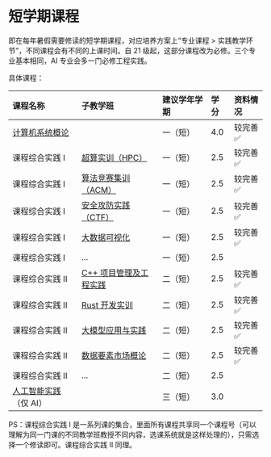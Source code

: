 # 短学期课程

即在每年暑假需要修读的短学期课程，对应培养方案上“专业课程 > 实践教学环节”，不同课程会有不同的上课时间。自 21 级起，这部分课程改为必修。三个专业基本相同，AI 专业会多一门必修工程实践。

具体课程：

<style>
.md-typeset table:not([class]) th {
    min-width: 1em;
}
</style>

<div style="text-align: center" markdown="1">

|课程名称|子教学班|建议学年学期|学分|资料情况|
|:--|:--|:--|:--|:--|
|[计算机系统概论](ics/index.md)||一（短）|4.0|较完善✅|
|课程综合实践 Ⅰ|[超算实训（HPC）](hpc/index.md)|一（短）|2.5|较完善✅|
|课程综合实践 Ⅰ|[算法竞赛集训（ACM）](acm/index.md)|一（短）|2.5|较完善✅|
|课程综合实践 Ⅰ|[安全攻防实践（CTF）](ctf/index.md)|一（短）|2.5|较完善✅|
|课程综合实践 Ⅰ|[大数据可视化](data_visualization/index.md)|一（短）|2.5|较完善✅|
|课程综合实践 Ⅰ|...|一（短）|2.5||
|课程综合实践 Ⅱ|[C++ 项目管理及工程实践](cpp_project/index.md)|二（短）|2.5|较完善✅|
|课程综合实践 Ⅱ|[Rust 开发实训](rust/index.md)|二（短）|2.5|较完善✅|
|课程综合实践 Ⅱ|[大模型应用与实践](llm_practice/index.md)|二（短）|2.5|较完善✅|
|课程综合实践 Ⅱ|[数据要素市场概论](data_market/index.md)|二（短）|2.5|较完善✅|
|课程综合实践 Ⅱ|...|二（短）|2.5||
|[人工智能实践](ai_practice/index.md)（仅 AI）||三（短）|3.0||

</div>

PS：课程综合实践 Ⅰ 是一系列课的集合，里面所有课程共享同一个课程号（可以理解为同一门课的不同教学班教授不同内容，选课系统就是这样处理的），只需选择一个修读即可。课程综合实践 Ⅱ 同理。
